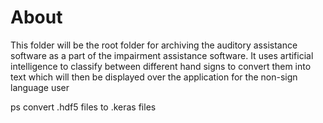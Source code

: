 # About

This folder will be the root folder for archiving the auditory assistance software as a part of the impairment assistance software. 
It uses artificial intelligence to classify between different hand signs to convert them into text which will then be displayed over the application for the non-sign language user


ps convert .hdf5 files to .keras files
